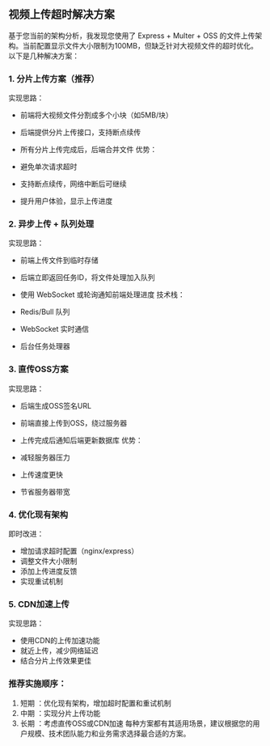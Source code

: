 ## 视频上传超时解决方案
基于您当前的架构分析，我发现您使用了 Express + Multer + OSS 的文件上传架构。当前配置显示文件大小限制为100MB，但缺乏针对大视频文件的超时优化。以下是几种解决方案：

### 1. 分片上传方案（推荐）
实现思路：

- 前端将大视频文件分割成多个小块（如5MB/块）
- 后端提供分片上传接口，支持断点续传
- 所有分片上传完成后，后端合并文件
优势：

- 避免单次请求超时
- 支持断点续传，网络中断后可继续
- 提升用户体验，显示上传进度
### 2. 异步上传 + 队列处理
实现思路：

- 前端上传文件到临时存储
- 后端立即返回任务ID，将文件处理加入队列
- 使用 WebSocket 或轮询通知前端处理进度
技术栈：

- Redis/Bull 队列
- WebSocket 实时通信
- 后台任务处理器
### 3. 直传OSS方案
实现思路：

- 后端生成OSS签名URL
- 前端直接上传到OSS，绕过服务器
- 上传完成后通知后端更新数据库
优势：

- 减轻服务器压力
- 上传速度更快
- 节省服务器带宽
### 4. 优化现有架构
即时改进：

- 增加请求超时配置（nginx/express）
- 调整文件大小限制
- 添加上传进度反馈
- 实现重试机制
### 5. CDN加速上传
实现思路：

- 使用CDN的上传加速功能
- 就近上传，减少网络延迟
- 结合分片上传效果更佳
### 推荐实施顺序：
1. 短期 ：优化现有架构，增加超时配置和重试机制
2. 中期 ：实现分片上传功能
3. 长期 ：考虑直传OSS或CDN加速
每种方案都有其适用场景，建议根据您的用户规模、技术团队能力和业务需求选择最合适的方案。